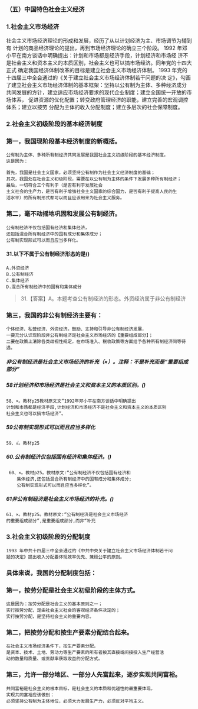 ### （五）中国特色社会主义经济
### 1.社会主义市场经济
社会主义市场经济理论的形成和发展，经历了从以计划经济为主、市场调节为辅到有
计划的商品经济理论的提出，再到市场经济理论的确立三个阶段。
1992 年邓小平在南方谈话中明确提出：计划和市场都是经济手段，计划经济和市场经
济不是社会主义和资本主义的本质区别，社会主义也可以搞市场经济。同年党的十四大正式
确定我国经济体制改革的目标是建立社会主义市场经济体制。
1993 年党的十四届三中全会通过的《关于建立社会主义市场经济体制若干问题的决
定》，勾画了建立社会主义市场经济体制的基本框架：坚持以公有制为主体、多种经济成分
共同发展的方针，建立适应市场经济要求的现代企业制度；建立全国统一开放的市场体系，
促进资源的优化配置；转变政府管理经济的职能，建立完善的宏观调控体系；建立以按劳
分配为主体的收入分配制度；建立多层次的社会保障制度。

### 2.社会主义初级阶段的基本经济制度
### 第一，我国现阶段基本经济制度的新概括。
    公有制为主体、多种所有制经济共同发展是我国社会主义初级阶段的基本经济制度。
    这是因为：
    
    首先，我国是社会主义国家，必须坚持公有制作为社会主义经济制度的基础；
    其次，我国处在社会主义初级阶段，需要在以公有制为主体的条件下发展多种所有制经济；
    最后，一切符合三个有利于（是否有利于发展社会
    主义社会的生产力，是否有利于增强社会主义国家的综合国力，是否有利于提高人民的生
    活水平）的所有制形式都可以而且应该用来为社会主义服务。
### 第二，毫不动摇地巩固和发展公有制经济。
    公有制经济不仅包括国有经济和集体经济，
    还包括混合所有制经济中的国有成分和集体成分；
    公有制实现形式可以而且应当多样化。

#### 31.以下不属于公有制经济形态的是()
    A.外资经济
    B.公有制经济
    C.集体经济
    D.混合所有制经济中的国有和集体成分
>   31.【答案】A。本题考查公有制经济的形态。外资经济属于非公有制经济
    
### 第三，我国的非公有制经济主要有：
    个体经济、私营经济、外资经济。鼓励、支持和引导非公有制经济发展，
    一要充分认识现阶段非公有制经济是社会主义市场经济的【重要组成部分】；
    二要在政策上清除各类歧视性规定，在市场准入、税收政策等方面给予各种所有制经济同等待遇。

##### 非公有制经济是社会主义市场经济的补充（×）。注释：不是补充而是“重要组成部分”

##### 58计划经济和市场经济是社会主义和资本主义的本质区别。()
    58、×。教材p25教材原文文“1992年邓小平在南方谈话中明确提出
    计划和市场都是经济手段,计划经济和市场经济不是社会主义和资本主义的本质区别
    社会主义也可以搞市场经济”。

##### 59公有制实现形式可以而且应当多样化
    59、√。教材p25

##### 60.公有制经济仅包括国有经济和集体经济。()
     60、×。教材p25。教材原文:“公有制经济不仅包括国有经济和
        集体经济,还包括混合所有制经济中的国有成分和集体成分;
        公有制实现形式可以而且应当多样化”。

##### 61非公有制经济是社会主义市场经济的补充。()
    61、×。教材p25。教材原文:“公有制经济是社会主义市场经济
    的重要组成部分”,是重要组成部分,而非“补充
    

### 3.社会主义初级阶段的分配制度
    1993 年中共十四届三中全会通过的《中共中央关于建立社会主义市场经济体制若干问
    题的决定》提出收入分配要体现效率优先、兼顾公平的原则。
    
### 具体来说，我国的分配制度包括：
### 第一，按劳分配是社会主义初级阶段的主体方式。
    这是因为：按劳分配是社会主义的基本原则之一；
    实行按劳分配，是由社会主义社会的客观经济条件决定的；
    实行按劳分配，是坚持社会主义的重要内容。
    
### 第二，把按劳分配和按生产要素分配结合起来。
    在社会主义市场经济条件下，按生产要素分配，
    是资本、技术、土地、劳动力等生产要素的所有者按其直接或间接投入生产经营活
    动的数量和质量、或贡献率获取收益的分配方式。
    
### 第三，允许一部分地区、一部分人先富起来，逐步实现共同富裕。
    共同富裕是社会主义的根本目标，是社会主义的本质和优越性的最重要体现，
    实现共同富裕应该做到：
    必须坚持公有制为主体地位，必须大力发展生产力，必须反对平均主义。




